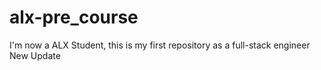 # alx-pre_course
I'm now a ALX Student, this is my first repository as a full-stack engineer
New Update
